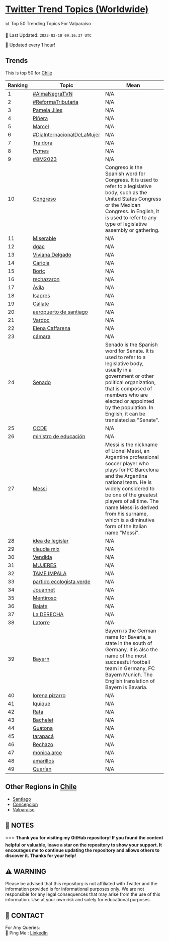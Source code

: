 [Twitter Trend Topics (Worldwide)](https://github.com/ErcinDedeoglu/Twitter-Trend-Topics)
==========


📊 Top 50 Trending Topics For Valparaiso

📆 Last Updated: `2023-03-10 09:16:37 UTC`

🔧 Updated every 1 hour!


## Trends

This is top 50 for [Chile](</Chile>)

| Ranking | Topic | Mean |
| ------- | ------------ | ------------ |
| 1 | [#AlmaNegraTVN](http://twitter.com/search?q=%23AlmaNegraTVN) | N/A |
| 2 | [#ReformaTributaria](http://twitter.com/search?q=%23ReformaTributaria) | N/A |
| 3 | [Pamela Jiles](http://twitter.com/search?q=Pamela+Jiles) | N/A |
| 4 | [Piñera](http://twitter.com/search?q=Pi%c3%b1era) | N/A |
| 5 | [Marcel](http://twitter.com/search?q=Marcel) | N/A |
| 6 | [#DiaInternacionalDeLaMujer](http://twitter.com/search?q=%23DiaInternacionalDeLaMujer) | N/A |
| 7 | [Traidora](http://twitter.com/search?q=Traidora) | N/A |
| 8 | [Pymes](http://twitter.com/search?q=Pymes) | N/A |
| 9 | [#8M2023](http://twitter.com/search?q=%238M2023) | N/A |
| 10 | [Congreso](http://twitter.com/search?q=Congreso) | Congreso is the Spanish word for Congress. It is used to refer to a legislative body, such as the United States Congress or the Mexican Congress. In English, it is used to refer to any type of legislative assembly or gathering. |
| 11 | [Miserable](http://twitter.com/search?q=Miserable) | N/A |
| 12 | [dgac](http://twitter.com/search?q=dgac) | N/A |
| 13 | [Viviana Delgado](http://twitter.com/search?q=Viviana+Delgado) | N/A |
| 14 | [Cariola](http://twitter.com/search?q=Cariola) | N/A |
| 15 | [Boric](http://twitter.com/search?q=Boric) | N/A |
| 16 | [rechazaron](http://twitter.com/search?q=rechazaron) | N/A |
| 17 | [Ávila](http://twitter.com/search?q=%c3%81vila) | N/A |
| 18 | [Isapres](http://twitter.com/search?q=Isapres) | N/A |
| 19 | [Cállate](http://twitter.com/search?q=C%c3%a1llate) | N/A |
| 20 | [aeropuerto de santiago](http://twitter.com/search?q=aeropuerto+de+santiago) | N/A |
| 21 | [Vardoc](http://twitter.com/search?q=Vardoc) | N/A |
| 22 | [Elena Caffarena](http://twitter.com/search?q=Elena+Caffarena) | N/A |
| 23 | [cámara](http://twitter.com/search?q=c%c3%a1mara) | N/A |
| 24 | [Senado](http://twitter.com/search?q=Senado) | Senado is the Spanish word for Senate. It is used to refer to a legislative body, usually in a government or other political organization, that is composed of members who are elected or appointed by the population. In English, it can be translated as "Senate". |
| 25 | [OCDE](http://twitter.com/search?q=OCDE) | N/A |
| 26 | [ministro de educación](http://twitter.com/search?q=ministro+de+educaci%c3%b3n) | N/A |
| 27 | [Messi](http://twitter.com/search?q=Messi) | Messi is the nickname of Lionel Messi, an Argentine professional soccer player who plays for FC Barcelona and the Argentina national team. He is widely considered to be one of the greatest players of all time. The name Messi is derived from his surname, which is a diminutive form of the Italian name "Messi". |
| 28 | [idea de legislar](http://twitter.com/search?q=idea+de+legislar) | N/A |
| 29 | [claudia mix](http://twitter.com/search?q=claudia+mix) | N/A |
| 30 | [Vendida](http://twitter.com/search?q=Vendida) | N/A |
| 31 | [MUJERES](http://twitter.com/search?q=MUJERES) | N/A |
| 32 | [TAME IMPALA](http://twitter.com/search?q=TAME+IMPALA) | N/A |
| 33 | [partido ecologista verde](http://twitter.com/search?q=partido+ecologista+verde) | N/A |
| 34 | [Jouannet](http://twitter.com/search?q=Jouannet) | N/A |
| 35 | [Mentiroso](http://twitter.com/search?q=Mentiroso) | N/A |
| 36 | [Bajate](http://twitter.com/search?q=Bajate) | N/A |
| 37 | [La DERECHA](http://twitter.com/search?q=La+DERECHA) | N/A |
| 38 | [Latorre](http://twitter.com/search?q=Latorre) | N/A |
| 39 | [Bayern](http://twitter.com/search?q=Bayern) | Bayern is the German name for Bavaria, a state in the south of Germany. It is also the name of the most successful football team in Germany, FC Bayern Munich. The English translation of Bayern is Bavaria. |
| 40 | [lorena pizarro](http://twitter.com/search?q=lorena+pizarro) | N/A |
| 41 | [Iquique](http://twitter.com/search?q=Iquique) | N/A |
| 42 | [Rata](http://twitter.com/search?q=Rata) | N/A |
| 43 | [Bachelet](http://twitter.com/search?q=Bachelet) | N/A |
| 44 | [Guatona](http://twitter.com/search?q=Guatona) | N/A |
| 45 | [tarapacá](http://twitter.com/search?q=tarapac%c3%a1) | N/A |
| 46 | [Rechazo](http://twitter.com/search?q=Rechazo) | N/A |
| 47 | [mónica arce](http://twitter.com/search?q=m%c3%b3nica+arce) | N/A |
| 48 | [amarillos](http://twitter.com/search?q=amarillos) | N/A |
| 49 | [Querían](http://twitter.com/search?q=Quer%c3%adan) | N/A |



## Other Regions in [Chile](</Chile>)

* [Santiago](</Chile/Santiago.md>)
* [Concepcion](</Chile/Concepcion.md>)
* [Valparaiso](</Chile/Valparaiso.md>)



## 📝 NOTES

⭐⭐⭐ **Thank you for visiting my GitHub repository! If you found the content helpful or valuable, leave a star on the repository to show your support. It encourages me to continue updating the repository and allows others to discover it. Thanks for your help!**


## ⚠️ WARNING

Please be advised that this repository is not affiliated with Twitter and the information provided is for informational purposes only. We are not responsible for any legal consequences that may arise from the use of this information. Use at your own risk and solely for educational purposes.


## 📨 CONTACT

 For Any Queries:  
            🏓 Ping Me : [LinkedIn](https://www.linkedin.com/in/ercindedeoglu/)
